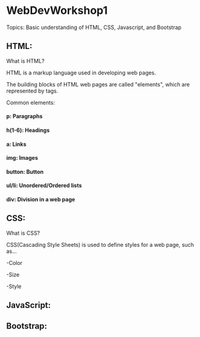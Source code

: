 # WebDevWorkshop1
Topics: Basic understanding of HTML, CSS, Javascript, and Bootstrap


## HTML:

What is HTML?


HTML is a markup language used in developing web pages.


The building blocks of HTML web pages are called "elements", which are represented by tags.



Common elements:


#### p: Paragraphs


#### h(1-6): Headings

#### a: Links


#### img: Images


#### button: Button


#### ul/li: Unordered/Ordered lists


#### div: Division in a web page



## CSS:


What is CSS?


CSS(Cascading Style Sheets) is used to define styles for a web page, such as...


-Color


-Size


-Style



## JavaScript:


## Bootstrap:
